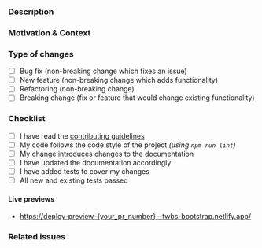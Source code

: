 ### Description

<!-- Describe your changes in detail -->

### Motivation & Context

<!-- Why is this change required? What problem does it solve? -->

### Type of changes

<!-- What types of changes does your code introduce? Put an `x` in all the boxes that apply. -->

- [ ] Bug fix (non-breaking change which fixes an issue)
- [ ] New feature (non-breaking change which adds functionality)
- [ ] Refactoring (non-breaking change)
- [ ] Breaking change (fix or feature that would change existing functionality)

### Checklist

<!-- Go over all the following points, and put an `x` in all the boxes that apply. -->
<!-- If you're unsure about any of these, don't hesitate to ask. We're here to help! -->

- [ ] I have read the [contributing guidelines](https://github.com/Rahul-Sharma757/BS5/blob/main/.github/CONTRIBUTING.md)
- [ ] My code follows the code style of the project _(using `npm run lint`)_
- [ ] My change introduces changes to the documentation
- [ ] I have updated the documentation accordingly
- [ ] I have added tests to cover my changes
- [ ] All new and existing tests passed

#### Live previews

<!-- Please add direct links where your modifications can be seen in the documentation -->

- <https://deploy-preview-{your_pr_number}--twbs-bootstrap.netlify.app/>

### Related issues

<!-- Please link any related issues here. -->
